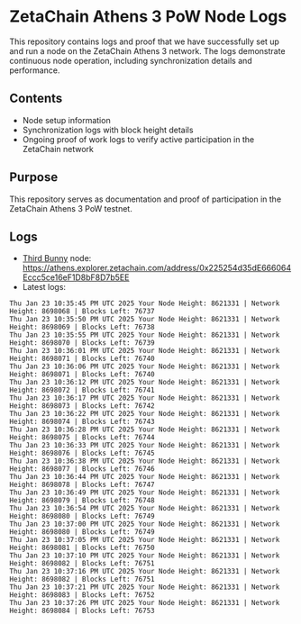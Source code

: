 # ZetaChain Athens 3 PoW Node Logs
This repository contains logs and proof that we have successfully set up and run a node on the ZetaChain Athens 3 network. The logs demonstrate continuous node operation, including synchronization details and performance.

## Contents
- Node setup information
- Synchronization logs with block height details
- Ongoing proof of work logs to verify active participation in the ZetaChain network

## Purpose
This repository serves as documentation and proof of participation in the ZetaChain Athens 3 PoW testnet.

## Logs

- [Third Bunny](https://thirdbunny.xyz/) node: https://athens.explorer.zetachain.com/address/0x225254d35dE666064Eccc5ce16eF1D8bF8D7b5EE
- Latest logs:
```
Thu Jan 23 10:35:45 PM UTC 2025 Your Node Height: 8621331 | Network Height: 8698068 | Blocks Left: 76737
Thu Jan 23 10:35:50 PM UTC 2025 Your Node Height: 8621331 | Network Height: 8698069 | Blocks Left: 76738
Thu Jan 23 10:35:55 PM UTC 2025 Your Node Height: 8621331 | Network Height: 8698070 | Blocks Left: 76739
Thu Jan 23 10:36:01 PM UTC 2025 Your Node Height: 8621331 | Network Height: 8698071 | Blocks Left: 76740
Thu Jan 23 10:36:06 PM UTC 2025 Your Node Height: 8621331 | Network Height: 8698071 | Blocks Left: 76740
Thu Jan 23 10:36:12 PM UTC 2025 Your Node Height: 8621331 | Network Height: 8698072 | Blocks Left: 76741
Thu Jan 23 10:36:17 PM UTC 2025 Your Node Height: 8621331 | Network Height: 8698073 | Blocks Left: 76742
Thu Jan 23 10:36:22 PM UTC 2025 Your Node Height: 8621331 | Network Height: 8698074 | Blocks Left: 76743
Thu Jan 23 10:36:28 PM UTC 2025 Your Node Height: 8621331 | Network Height: 8698075 | Blocks Left: 76744
Thu Jan 23 10:36:33 PM UTC 2025 Your Node Height: 8621331 | Network Height: 8698076 | Blocks Left: 76745
Thu Jan 23 10:36:38 PM UTC 2025 Your Node Height: 8621331 | Network Height: 8698077 | Blocks Left: 76746
Thu Jan 23 10:36:44 PM UTC 2025 Your Node Height: 8621331 | Network Height: 8698078 | Blocks Left: 76747
Thu Jan 23 10:36:49 PM UTC 2025 Your Node Height: 8621331 | Network Height: 8698079 | Blocks Left: 76748
Thu Jan 23 10:36:54 PM UTC 2025 Your Node Height: 8621331 | Network Height: 8698080 | Blocks Left: 76749
Thu Jan 23 10:37:00 PM UTC 2025 Your Node Height: 8621331 | Network Height: 8698080 | Blocks Left: 76749
Thu Jan 23 10:37:05 PM UTC 2025 Your Node Height: 8621331 | Network Height: 8698081 | Blocks Left: 76750
Thu Jan 23 10:37:10 PM UTC 2025 Your Node Height: 8621331 | Network Height: 8698082 | Blocks Left: 76751
Thu Jan 23 10:37:16 PM UTC 2025 Your Node Height: 8621331 | Network Height: 8698082 | Blocks Left: 76751
Thu Jan 23 10:37:21 PM UTC 2025 Your Node Height: 8621331 | Network Height: 8698083 | Blocks Left: 76752
Thu Jan 23 10:37:26 PM UTC 2025 Your Node Height: 8621331 | Network Height: 8698084 | Blocks Left: 76753
```
